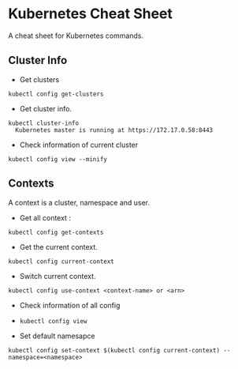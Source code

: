 # Kubernetes Cheat Sheet

A cheat sheet for Kubernetes commands.

## Cluster Info

- Get clusters
```
kubectl config get-clusters
```

- Get cluster info.
```
kubectl cluster-info
  Kubernetes master is running at https://172.17.0.58:8443
```

- Check information of current cluster
```
kubectl config view --minify
```

## Contexts

A context is a cluster, namespace and user.

- Get all context :
```
kubectl config get-contexts
```

- Get the current context.
```
kubectl config current-context
```

- Switch current context.
```
kubectl config use-context <context-name> or <arn>
```

- Check information of all config
- ```
  kubectl config view
  ```



- Set default namesapce
```
kubectl config set-context $(kubectl config current-context) --namespace=<namespace>
```
